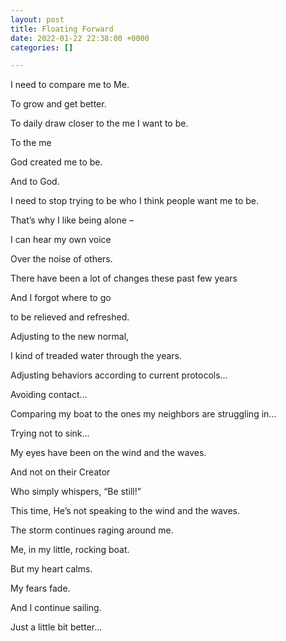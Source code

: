 ```yaml
---
layout: post
title: Floating Forward
date: 2022-01-22 22:38:00 +0000
categories: []

---
```

I need to compare me to Me.

To grow and get better.

To daily draw closer to the me I want to be.

To the me

God created me to be.

And to God.

I need to stop trying to be who I think people want me to be.

That’s why I like being alone –

I can hear my own voice

Over the noise of others.

There have been a lot of changes these past few years

And I forgot where to go

to be relieved and refreshed.

Adjusting to the new normal,

I kind of treaded water through the years.

Adjusting behaviors according to current protocols…

Avoiding contact…

Comparing my boat to the ones my neighbors are struggling in…

Trying not to sink…

My eyes have been on the wind and the waves.

And not on their Creator

Who simply whispers, “Be still!”

This time, He’s not speaking to the wind and the waves.

The storm continues raging around me.

Me, in my little, rocking boat.

But my heart calms.

My fears fade.

And I continue sailing.

Just a little bit better…